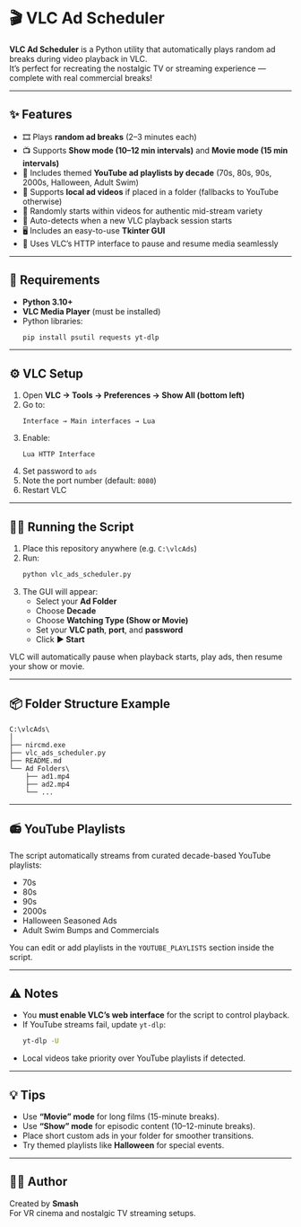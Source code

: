 # 🎬 VLC Ad Scheduler

**VLC Ad Scheduler** is a Python utility that automatically plays random ad breaks during video playback in VLC.  
It’s perfect for recreating the nostalgic TV or streaming experience — complete with real commercial breaks!

---

## ✨ Features

- 🎞️ Plays **random ad breaks** (2–3 minutes each)
- 📺 Supports **Show mode (10–12 min intervals)** and **Movie mode (15 min intervals)**
- 🎃 Includes themed **YouTube ad playlists by decade** (70s, 80s, 90s, 2000s, Halloween, Adult Swim)
- 💾 Supports **local ad videos** if placed in a folder (fallbacks to YouTube otherwise)
- 🔁 Randomly starts within videos for authentic mid-stream variety
- 🧠 Auto-detects when a new VLC playback session starts
- 🖥️ Includes an easy-to-use **Tkinter GUI**
- 🧰 Uses VLC’s HTTP interface to pause and resume media seamlessly

---

## 🧩 Requirements

- **Python 3.10+**
- **VLC Media Player** (must be installed)
- Python libraries:
  ```bash
  pip install psutil requests yt-dlp
  ```

---

## ⚙️ VLC Setup

1. Open **VLC → Tools → Preferences → Show All (bottom left)**
2. Go to:
   ```
   Interface → Main interfaces → Lua
   ```
3. Enable:
   ```
   Lua HTTP Interface
   ```
4. Set password to `ads`
5. Note the port number (default: `8080`)
6. Restart VLC

---

## 🏃‍♂️ Running the Script

1. Place this repository anywhere (e.g. `C:\vlcAds`)
2. Run:
   ```bash
   python vlc_ads_scheduler.py
   ```
3. The GUI will appear:
   - Select your **Ad Folder**
   - Choose **Decade**
   - Choose **Watching Type (Show or Movie)**
   - Set your **VLC path**, **port**, and **password**
   - Click **▶️ Start**

VLC will automatically pause when playback starts, play ads, then resume your show or movie.

---

## 📦 Folder Structure Example

```
C:\vlcAds\
│
├── nircmd.exe
├── vlc_ads_scheduler.py
├── README.md
└── Ad Folders\
    ├── ad1.mp4
    ├── ad2.mp4
    └── ...
```

---

## 📻 YouTube Playlists

The script automatically streams from curated decade-based YouTube playlists:

- 70s  
- 80s  
- 90s  
- 2000s  
- Halloween Seasoned Ads  
- Adult Swim Bumps and Commercials

You can edit or add playlists in the `YOUTUBE_PLAYLISTS` section inside the script.

---

## ⚠️ Notes

- You **must enable VLC’s web interface** for the script to control playback.
- If YouTube streams fail, update `yt-dlp`:
  ```bash
  yt-dlp -U
  ```
- Local videos take priority over YouTube playlists if detected.

---

## 💡 Tips

- Use **“Movie” mode** for long films (15-minute breaks).
- Use **“Show” mode** for episodic content (10–12-minute breaks).
- Place short custom ads in your folder for smoother transitions.
- Try themed playlists like **Halloween** for special events.

---

## 🧑‍💻 Author

Created by **Smash**  
For VR cinema and nostalgic TV streaming setups.
